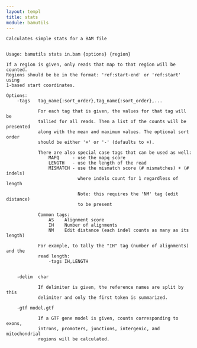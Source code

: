 ```yaml
---
layout: templ
title: stats
module: bamutils
---
```

    
    Calculates simple stats for a BAM file
    
    
    Usage: bamutils stats in.bam {options} {region}
    
    If a region is given, only reads that map to that region will be counted.
    Regions should be be in the format: 'ref:start-end' or 'ref:start' using
    1-based start coordinates.
    
    Options:
        -tags   tag_name{:sort_order},tag_name{:sort_order},...
    
                For each tag that is given, the values for that tag will be
                tallied for all reads. Then a list of the counts will be presented
                along with the mean and maximum values. The optional sort order
                should be either '+' or '-' (defaults to +).
    
                There are also special case tags that can be used as well:
                    MAPQ     - use the mapq score
                    LENGTH   - use the length of the read
                    MISMATCH - use the mismatch score (# mismatches) + (# indels)
                               where indels count for 1 regardless of length
    
                               Note: this requires the 'NM' tag (edit distance)
                               to be present
    
                Common tags:
                    AS    Alignment score
                    IH    Number of alignments
                    NM    Edit distance (each indel counts as many as its length)
    
                For example, to tally the "IH" tag (number of alignments) and the
                read length:
                    -tags IH,LENGTH
    
    
        -delim  char
    
                If delimiter is given, the reference names are split by this
                delimiter and only the first token is summarized.
    
        -gtf model.gtf
    
                If a GTF gene model is given, counts corresponding to exons,
                introns, promoters, junctions, intergenic, and mitochondrial
                regions will be calculated.
    
    
